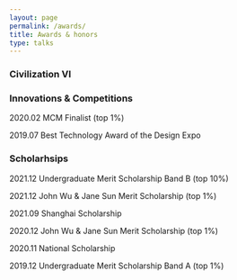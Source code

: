 ```yaml
---
layout: page
permalink: /awards/
title: Awards & honors
type: talks
---
```

### Civilization VI

### Innovations & Competitions

2020.02 MCM Finalist (top 1%)

2019.07 Best Technology Award of the Design Expo

### Scholarhsips

2021.12 Undergraduate Merit Scholarship Band B (top 10%)

2021.12 John Wu & Jane Sun Merit Scholarship (top 1%)

2021.09 Shanghai Scholarship 

2020.12 John Wu & Jane Sun Merit Scholarship (top 1%)

2020.11 National Scholarship

2019.12 Undergraduate Merit Scholarship Band A (top 1%)

